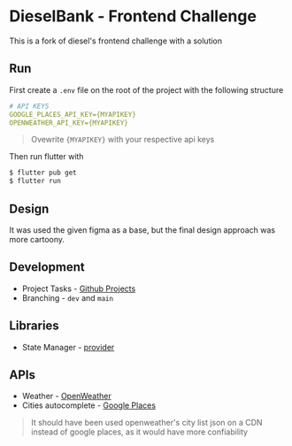 # DieselBank - Frontend Challenge

This is a fork of diesel's frontend challenge with a solution

## Run

First create a `.env` file on the root of the project with the following structure

```yaml
# API KEYS
GOOGLE_PLACES_API_KEY={MYAPIKEY}
OPENWEATHER_API_KEY={MYAPIKEY}
```

> Ovewrite `{MYAPIKEY}` with your respective api keys

Then run flutter with

```sh
$ flutter pub get
$ flutter run
```

## Design

It was used the given figma as a base, but the final design approach was more cartoony.

[](https://user-images.githubusercontent.com/10869375/145488105-36ecdf8a-a5b9-454e-b941-c38396f87610.mov)

[](https://user-images.githubusercontent.com/10869375/145489351-cb984986-a468-4703-94ac-cf3786d9b80c.mov)

## Development

 * Project Tasks - [Github Projects](https://github.com/seijihirao/frontend-challenge-2/projects/1)
 * Branching - `dev` and `main`

## Libraries
 
 * State Manager - [provider](https://pub.dev/packages/provider)
 
## APIs

 * Weather - [OpenWeather](https://openweathermap.org/)
 * Cities autocomplete - [Google Places](https://developers.google.com/maps/documentation/places/web-service/overview)

> It should have been used openweather's city list json on a CDN instead of google places, as it 
would have more confiability
